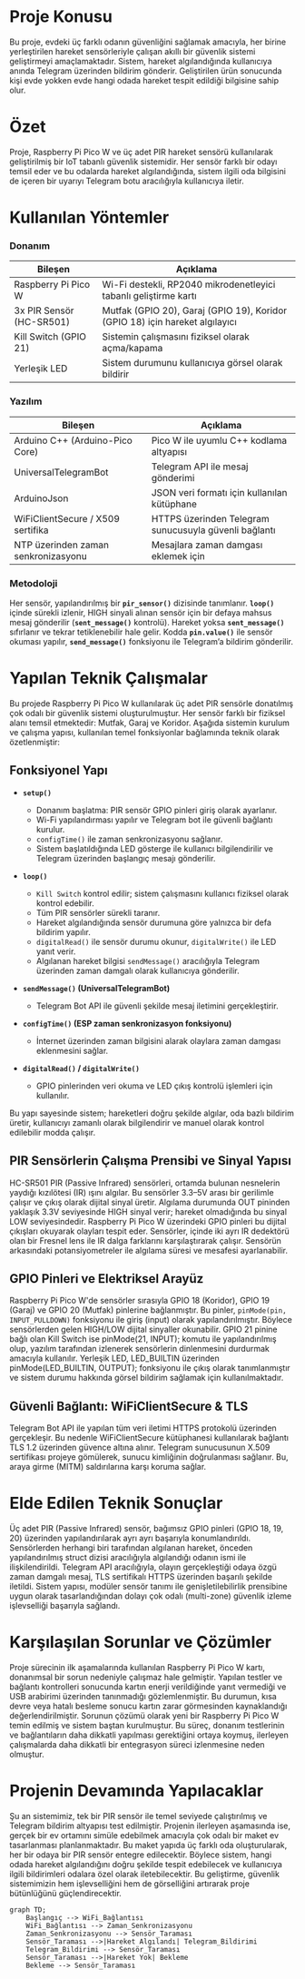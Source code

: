 # Proje Konusu

Bu proje, evdeki üç farklı odanın güvenliğini sağlamak amacıyla, her birine yerleştirilen hareket sensörleriyle çalışan akıllı bir güvenlik sistemi geliştirmeyi amaçlamaktadır. Sistem, hareket algılandığında kullanıcıya anında Telegram üzerinden bildirim gönderir. Geliştirilen ürün sonucunda kişi evde yokken evde hangi odada hareket tespit edildiği bilgisine sahip olur.

# Özet

Proje, Raspberry Pi Pico W ve üç adet PIR hareket sensörü kullanılarak geliştirilmiş bir IoT tabanlı güvenlik sistemidir. Her sensör farklı bir odayı temsil eder ve bu odalarda hareket algılandığında, sistem ilgili oda bilgisini de içeren bir uyarıyı Telegram botu aracılığıyla kullanıcıya iletir.

# Kullanılan Yöntemler

### Donanım

| Bileşen                  | Açıklama                                                                 |
|--------------------------|--------------------------------------------------------------------------|
| Raspberry Pi Pico W      | Wi-Fi destekli, RP2040 mikrodenetleyici tabanlı geliştirme kartı         |
| 3x PIR Sensör (HC-SR501) | Mutfak (GPIO 20), Garaj (GPIO 19), Koridor (GPIO 18) için hareket algılayıcı |
| Kill Switch (GPIO 21)    | Sistemin çalışmasını fiziksel olarak açma/kapama                         |
| Yerleşik LED             | Sistem durumunu kullanıcıya görsel olarak bildirir                       |

### Yazılım

| Bileşen                              | Açıklama                                                                  |
|--------------------------------------|---------------------------------------------------------------------------|
| Arduino C++ (Arduino-Pico Core)     | Pico W ile uyumlu C++ kodlama altyapısı                                   |
| UniversalTelegramBot                | Telegram API ile mesaj gönderimi                                          |
| ArduinoJson                         | JSON veri formatı için kullanılan kütüphane                               |
| WiFiClientSecure / X509 sertifika   | HTTPS üzerinden Telegram sunucusuyla güvenli bağlantı                     |
| NTP üzerinden zaman senkronizasyonu | Mesajlara zaman damgası eklemek için                                      |

### Metodoloji
 Her sensör, yapılandırılmış bir **`pir_sensor()`** dizisinde tanımlanır.
 **`loop()`** içinde sürekli izlenir, HIGH sinyali alınan sensör için bir defaya mahsus mesaj gönderilir (**`sent_message()`** kontrolü).
 Hareket yoksa **`sent_message()`** sıfırlanır ve tekrar tetiklenebilir hale gelir.
Kodda **`pin.value()`** ile sensör okuması yapılır, **`send_message()`** fonksiyonu ile Telegram’a bildirim gönderilir.


# Yapılan Teknik Çalışmalar

Bu projede Raspberry Pi Pico W kullanılarak üç adet PIR sensörle donatılmış çok odalı bir güvenlik sistemi oluşturulmuştur. Her sensör farklı bir fiziksel alanı temsil etmektedir: Mutfak, Garaj ve Koridor. Aşağıda sistemin kurulum ve çalışma yapısı, kullanılan temel fonksiyonlar bağlamında teknik olarak özetlenmiştir:

## Fonksiyonel Yapı

- **`setup()`**
  - Donanım başlatma: PIR sensör GPIO pinleri giriş olarak ayarlanır.
  - Wi-Fi yapılandırması yapılır ve Telegram bot ile güvenli bağlantı kurulur.
  - `configTime()` ile zaman senkronizasyonu sağlanır.
  - Sistem başlatıldığında LED gösterge ile kullanıcı bilgilendirilir ve Telegram üzerinden başlangıç mesajı gönderilir.

- **`loop()`**
  - `Kill Switch` kontrol edilir; sistem çalışmasını kullanıcı fiziksel olarak kontrol edebilir.
  - Tüm PIR sensörler sürekli taranır.
  - Hareket algılandığında sensör durumuna göre yalnızca bir defa bildirim yapılır.
  - `digitalRead()` ile sensör durumu okunur, `digitalWrite()` ile LED yanıt verir.
  - Algılanan hareket bilgisi `sendMessage()` aracılığıyla Telegram üzerinden zaman damgalı olarak kullanıcıya gönderilir.

- **`sendMessage()` (UniversalTelegramBot)**
  - Telegram Bot API ile güvenli şekilde mesaj iletimini gerçekleştirir.

- **`configTime()` (ESP zaman senkronizasyon fonksiyonu)**
  - İnternet üzerinden zaman bilgisini alarak olaylara zaman damgası eklenmesini sağlar.

- **`digitalRead()` / `digitalWrite()`**
  - GPIO pinlerinden veri okuma ve LED çıkış kontrolü işlemleri için kullanılır.

Bu yapı sayesinde sistem; hareketleri doğru şekilde algılar, oda bazlı bildirim üretir, kullanıcıyı zamanlı olarak bilgilendirir ve manuel olarak kontrol edilebilir modda çalışır.

## PIR Sensörlerin Çalışma Prensibi ve Sinyal Yapısı
HC-SR501 PIR (Passive Infrared) sensörleri, ortamda bulunan nesnelerin yaydığı kızılötesi (IR) ışını algılar. Bu sensörler 3.3–5V arası bir gerilimle çalışır ve çıkış olarak dijital sinyal üretir. Algılama durumunda OUT pininden yaklaşık 3.3V seviyesinde HIGH sinyal verir; hareket olmadığında bu sinyal LOW seviyesindedir. Raspberry Pi Pico W üzerindeki GPIO pinleri bu dijital çıkışları okuyarak olayları tespit eder. Sensörler, içinde iki ayrı IR dedektörü olan bir Fresnel lens ile IR dalga farklarını karşılaştırarak çalışır. Sensörün arkasındaki potansiyometreler ile algılama süresi ve mesafesi ayarlanabilir.

## GPIO Pinleri ve Elektriksel Arayüz
Raspberry Pi Pico W'de sensörler sırasıyla GPIO 18 (Koridor), GPIO 19 (Garaj) ve GPIO 20 (Mutfak) pinlerine bağlanmıştır. Bu pinler, `pinMode(pin, INPUT_PULLDOWN)` fonksiyonu ile giriş (input) olarak yapılandırılmıştır. Böylece sensörlerden gelen HIGH/LOW dijital sinyaller okunabilir. GPIO 21 pinine bağlı olan Kill Switch ise pinMode(21, INPUT); komutu ile yapılandırılmış olup, yazılım tarafından izlenerek sensörlerin dinlenmesini durdurmak amacıyla kullanılır. Yerleşik LED, LED_BUILTIN üzerinden pinMode(LED_BUILTIN, OUTPUT); fonksiyonu ile çıkış olarak tanımlanmıştır ve sistem durumu hakkında görsel bildirim sağlamak için kullanılmaktadır.

## Güvenli Bağlantı: WiFiClientSecure & TLS
Telegram Bot API ile yapılan tüm veri iletimi HTTPS protokolü üzerinden gerçekleşir. Bu nedenle WiFiClientSecure kütüphanesi kullanılarak bağlantı TLS 1.2 üzerinden güvence altına alınır. Telegram sunucusunun X.509 sertifikası projeye gömülerek, sunucu kimliğinin doğrulanması sağlanır. Bu, araya girme (MITM) saldırılarına karşı koruma sağlar.


# Elde Edilen Teknik Sonuçlar

Üç adet PIR (Passive Infrared) sensör, bağımsız GPIO pinleri (GPIO 18, 19, 20) üzerinden yapılandırılarak ayrı ayrı başarıyla konumlandırıldı.
Sensörlerden herhangi biri tarafından algılanan hareket, önceden yapılandırılmış struct dizisi aracılığıyla algılandığı odanın ismi ile ilişkilendirildi.
Telegram API aracılığıyla, olayın gerçekleştiği odaya özgü zaman damgalı mesaj, TLS sertifikalı HTTPS üzerinden başarılı şekilde iletildi.
Sistem yapısı, modüler sensör tanımı ile genişletilebilirlik prensibine uygun olarak tasarlandığından dolayı çok odalı (multi-zone) güvenlik izleme işlevselliği başarıyla sağlandı.

# Karşılaşılan Sorunlar ve Çözümler

Proje sürecinin ilk aşamalarında kullanılan Raspberry Pi Pico W kartı, donanımsal bir sorun nedeniyle çalışmaz hale gelmiştir. Yapılan testler ve bağlantı kontrolleri sonucunda kartın enerji verildiğinde yanıt vermediği ve USB arabirimi üzerinden tanınmadığı gözlemlenmiştir. Bu durumun, kısa devre veya hatalı besleme sonucu kartın zarar görmesinden kaynaklandığı değerlendirilmiştir. Sorunun çözümü olarak yeni bir Raspberry Pi Pico W temin edilmiş ve sistem baştan kurulmuştur. Bu süreç, donanım testlerinin ve bağlantıların daha dikkatli yapılması gerektiğini ortaya koymuş, ilerleyen çalışmalarda daha dikkatli bir entegrasyon süreci izlenmesine neden olmuştur.

# Projenin Devamında Yapılacaklar

Şu an sistemimiz, tek bir PIR sensör ile temel seviyede çalıştırılmış ve Telegram bildirim altyapısı test edilmiştir. Projenin ilerleyen aşamasında ise, gerçek bir ev ortamını simüle edebilmek amacıyla çok odalı bir maket ev tasarlanması planlanmaktadır. Bu maket yapıda üç farklı oda oluşturularak, her bir odaya bir PIR sensör entegre edilecektir. Böylece sistem, hangi odada hareket algılandığını doğru şekilde tespit edebilecek ve kullanıcıya ilgili bildirimleri odalara özel olarak iletebilecektir. Bu geliştirme, güvenlik sistemimizin hem işlevselliğini hem de görselliğini artırarak proje bütünlüğünü güçlendirecektir.

```mermaid
graph TD;
    Başlangıç --> WiFi_Bağlantısı
    WiFi_Bağlantısı --> Zaman_Senkronizasyonu
    Zaman_Senkronizasyonu --> Sensör_Taraması
    Sensör_Taraması -->|Hareket Algılandı| Telegram_Bildirimi
    Telegram_Bildirimi --> Sensör_Taraması
    Sensör_Taraması -->|Hareket Yok| Bekleme
    Bekleme --> Sensör_Taraması
```

